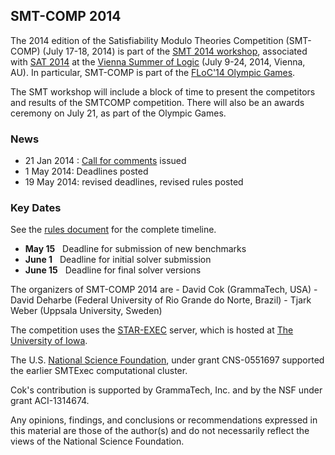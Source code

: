 ## SMT-COMP 2014

<p>
The 2014 edition of the Satisfiability Modulo Theories Competition
(SMT-COMP) (July 17-18, 2014) is part of the <a href="http://smt2014.it.uu.se/">SMT 2014 workshop</a>,
associated with <a href="https://baldur.iti.kit.edu/sat2014/">SAT 2014</a> at the
<a href="http://vsl2014.at/">Vienna Summer of Logic</a>
(July&nbsp;9-24, 2014, Vienna, AU). In particular, SMT-COMP is part of the
<a href="http://vsl2014.at/olympics/">FLoC'14 Olympic Games</a>.

The SMT workshop will include a block of time to present the competitors and results of the SMTCOMP competition. There will also be an awards ceremony 
on July 21, as part of the Olympic Games.
</p>

### News
- 21 Jan 2014 : <a href="call-for-comments.txt">Call for comments</A> issued
- 1 May 2014: Deadlines posted
- 19 May 2014: revised deadlines, revised rules posted

### Key Dates
See the [rules document](rules14.pdf) for the complete timeline.
- **May 15** &nbsp; Deadline for submission of new benchmarks
- **June 1** &nbsp; Deadline for initial solver submission
- **June 15** &nbsp; Deadline for final solver versions

<p>
The organizers of SMT-COMP 2014 are
-  David Cok (GrammaTech, USA)
-  David Deharbe (Federal University of Rio Grande do Norte, Brazil)
-  Tjark Weber (Uppsala University, Sweden)
</p>

The competition uses the
<a href="https://www.starexec.org">STAR-EXEC</a> server, which is hosted at
<a href="http://www.cs.uiowa.edu/">The University of Iowa</a>.

The U.S. <a href="http://www.nsf.gov">National Science
Foundation</a>, under grant CNS-0551697 supported the earlier SMTExec computational cluster.

Cok's contribution is supported by GrammaTech, Inc. and by the NSF under grant
ACI-1314674.

Any opinions, findings, and conclusions or recommendations expressed in this
material are those of the author(s) and do not necessarily reflect the views of
the National Science Foundation.
